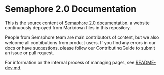# Semaphore 2.0 Documentation

This is the source content of [Semaphore 2.0 documentation][docs-website], a
website continuously deployed from Markdown files in this repository.

People from Semaphore team are main contributors of content, but we also welcome
all contributions from product users.  If you find any errors in our docs or
have suggestions, please follow our [Contributing Guide](CONTRIBUTING.md) to
submit an issue or pull request.

For information on the internal process of managing pages, see
[README-dev.md](README-dev.md).

[docs-website]: https://docs.semaphoreci.com

